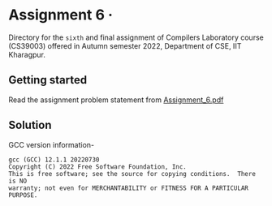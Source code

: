 # Assignment 6 &middot;

>

Directory for the `sixth` and final assignment of Compilers Laboratory course (CS39003) offered in Autumn semester 2022, Department of CSE, IIT Kharagpur.

## Getting started

Read the assignment problem statement from [Assignment_6.pdf](/assignment_6/Assignment_6.pdf)

## Solution

GCC version information-  

```shell
gcc (GCC) 12.1.1 20220730
Copyright (C) 2022 Free Software Foundation, Inc.
This is free software; see the source for copying conditions.  There is NO
warranty; not even for MERCHANTABILITY or FITNESS FOR A PARTICULAR PURPOSE.
```
